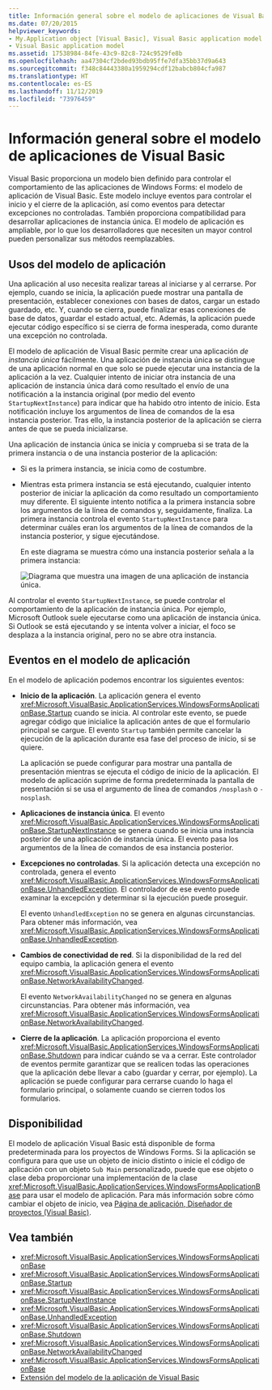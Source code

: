 ```yaml
---
title: Información general sobre el modelo de aplicaciones de Visual Basic
ms.date: 07/20/2015
helpviewer_keywords:
- My.Application object [Visual Basic], Visual Basic application model
- Visual Basic application model
ms.assetid: 17538984-84fe-43c9-82c8-724c9529fe8b
ms.openlocfilehash: aa47304cf2bded93bdb95ffe7dfa35bb37d9a643
ms.sourcegitcommit: f348c84443380a1959294cdf12babcb804cfa987
ms.translationtype: HT
ms.contentlocale: es-ES
ms.lasthandoff: 11/12/2019
ms.locfileid: "73976459"
---
```

# <a name="overview-of-the-visual-basic-application-model"></a>Información general sobre el modelo de aplicaciones de Visual Basic

Visual Basic proporciona un modelo bien definido para controlar el comportamiento de las aplicaciones de Windows Forms: el modelo de aplicación de Visual Basic. Este modelo incluye eventos para controlar el inicio y el cierre de la aplicación, así como eventos para detectar excepciones no controladas. También proporciona compatibilidad para desarrollar aplicaciones de instancia única. El modelo de aplicación es ampliable, por lo que los desarrolladores que necesiten un mayor control pueden personalizar sus métodos reemplazables.  
  
## <a name="uses-for-the-application-model"></a>Usos del modelo de aplicación  

 Una aplicación al uso necesita realizar tareas al iniciarse y al cerrarse. Por ejemplo, cuando se inicia, la aplicación puede mostrar una pantalla de presentación, establecer conexiones con bases de datos, cargar un estado guardado, etc. Y, cuando se cierra, puede finalizar esas conexiones de base de datos, guardar el estado actual, etc. Además, la aplicación puede ejecutar código específico si se cierra de forma inesperada, como durante una excepción no controlada.  
  
 El modelo de aplicación de Visual Basic permite crear una aplicación *de instancia única* fácilmente. Una aplicación de instancia única se distingue de una aplicación normal en que solo se puede ejecutar una instancia de la aplicación a la vez. Cualquier intento de iniciar otra instancia de una aplicación de instancia única dará como resultado el envío de una notificación a la instancia original (por medio del evento `StartupNextInstance`) para indicar que ha habido otro intento de inicio. Esta notificación incluye los argumentos de línea de comandos de la esa instancia posterior. Tras ello, la instancia posterior de la aplicación se cierra antes de que se pueda inicializarse.  
  
 Una aplicación de instancia única se inicia y comprueba si se trata de la primera instancia o de una instancia posterior de la aplicación:  
  
- Si es la primera instancia, se inicia como de costumbre.  
  
- Mientras esta primera instancia se está ejecutando, cualquier intento posterior de iniciar la aplicación da como resultado un comportamiento muy diferente. El siguiente intento notifica a la primera instancia sobre los argumentos de la línea de comandos y, seguidamente, finaliza. La primera instancia controla el evento `StartupNextInstance` para determinar cuáles eran los argumentos de la línea de comandos de la instancia posterior, y sigue ejecutándose.  
  
     En este diagrama se muestra cómo una instancia posterior señala a la primera instancia:  
  
     ![Diagrama que muestra una imagen de una aplicación de instancia única.](./media/overview-of-the-visual-basic-application-model/single-instance-application.gif)  
  
 Al controlar el evento `StartupNextInstance`, se puede controlar el comportamiento de la aplicación de instancia única. Por ejemplo, Microsoft Outlook suele ejecutarse como una aplicación de instancia única. Si Outlook se está ejecutando y se intenta volver a iniciar, el foco se desplaza a la instancia original, pero no se abre otra instancia.  
  
## <a name="events-in-the-application-model"></a>Eventos en el modelo de aplicación  

 En el modelo de aplicación podemos encontrar los siguientes eventos:  
  
- **Inicio de la aplicación**. La aplicación genera el evento <xref:Microsoft.VisualBasic.ApplicationServices.WindowsFormsApplicationBase.Startup> cuando se inicia. Al controlar este evento, se puede agregar código que inicialice la aplicación antes de que el formulario principal se cargue. El evento `Startup` también permite cancelar la ejecución de la aplicación durante esa fase del proceso de inicio, si se quiere.  
  
     La aplicación se puede configurar para mostrar una pantalla de presentación mientras se ejecuta el código de inicio de la aplicación. El modelo de aplicación suprime de forma predeterminada la pantalla de presentación si se usa el argumento de línea de comandos `/nosplash` o `-nosplash`.  
  
- **Aplicaciones de instancia única**. El evento <xref:Microsoft.VisualBasic.ApplicationServices.WindowsFormsApplicationBase.StartupNextInstance> se genera cuando se inicia una instancia posterior de una aplicación de instancia única. El evento pasa los argumentos de la línea de comandos de esa instancia posterior.  
  
- **Excepciones no controladas**. Si la aplicación detecta una excepción no controlada, genera el evento <xref:Microsoft.VisualBasic.ApplicationServices.WindowsFormsApplicationBase.UnhandledException>. El controlador de ese evento puede examinar la excepción y determinar si la ejecución puede proseguir.  
  
     El evento `UnhandledException` no se genera en algunas circunstancias. Para obtener más información, vea <xref:Microsoft.VisualBasic.ApplicationServices.WindowsFormsApplicationBase.UnhandledException>.  
  
- **Cambios de conectividad de red**. Si la disponibilidad de la red del equipo cambia, la aplicación genera el evento <xref:Microsoft.VisualBasic.ApplicationServices.WindowsFormsApplicationBase.NetworkAvailabilityChanged>.  
  
     El evento `NetworkAvailabilityChanged` no se genera en algunas circunstancias. Para obtener más información, vea <xref:Microsoft.VisualBasic.ApplicationServices.WindowsFormsApplicationBase.NetworkAvailabilityChanged>.  
  
- **Cierre de la aplicación**. La aplicación proporciona el evento <xref:Microsoft.VisualBasic.ApplicationServices.WindowsFormsApplicationBase.Shutdown> para indicar cuándo se va a cerrar. Este controlador de eventos permite garantizar que se realicen todas las operaciones que la aplicación debe llevar a cabo (guardar y cerrar, por ejemplo). La aplicación se puede configurar para cerrarse cuando lo haga el formulario principal, o solamente cuando se cierren todos los formularios.  
  
## <a name="availability"></a>Disponibilidad  

 El modelo de aplicación Visual Basic está disponible de forma predeterminada para los proyectos de Windows Forms. Si la aplicación se configura para que use un objeto de inicio distinto o inicie el código de aplicación con un objeto `Sub Main` personalizado, puede que ese objeto o clase deba proporcionar una implementación de la clase <xref:Microsoft.VisualBasic.ApplicationServices.WindowsFormsApplicationBase> para usar el modelo de aplicación. Para más información sobre cómo cambiar el objeto de inicio, vea [Página de aplicación, Diseñador de proyectos (Visual Basic)](/visualstudio/ide/reference/application-page-project-designer-visual-basic).  
  
## <a name="see-also"></a>Vea también

- <xref:Microsoft.VisualBasic.ApplicationServices.WindowsFormsApplicationBase>
- <xref:Microsoft.VisualBasic.ApplicationServices.WindowsFormsApplicationBase.Startup>
- <xref:Microsoft.VisualBasic.ApplicationServices.WindowsFormsApplicationBase.StartupNextInstance>
- <xref:Microsoft.VisualBasic.ApplicationServices.WindowsFormsApplicationBase.UnhandledException>
- <xref:Microsoft.VisualBasic.ApplicationServices.WindowsFormsApplicationBase.Shutdown>
- <xref:Microsoft.VisualBasic.ApplicationServices.WindowsFormsApplicationBase.NetworkAvailabilityChanged>
- <xref:Microsoft.VisualBasic.ApplicationServices.WindowsFormsApplicationBase>
- [Extensión del modelo de la aplicación de Visual Basic](../../../visual-basic/developing-apps/customizing-extending-my/extending-the-visual-basic-application-model.md)
